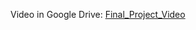 Video in Google Drive: [Final_Project_Video](https://drive.google.com/drive/folders/1UrOIO3L9kbHd4eisgBNBtuJihxXyF5ut)

